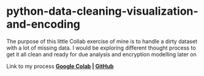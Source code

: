 # python-data-cleaning-visualization-and-encoding
The purpose of this little Collab exercise of mine is to handle a dirty dataset with a lot of missing data. I would be exploring different thought process to get it all clean and ready for due analysis and encryption modelling later on

Link to my process
**[Google Colab](https://colab.research.google.com/drive/1Wtsp13a_IZuK1C-il7sGzFYHSqeB3DNP) | [GitHub](https://github.com/Artpaschal)**
